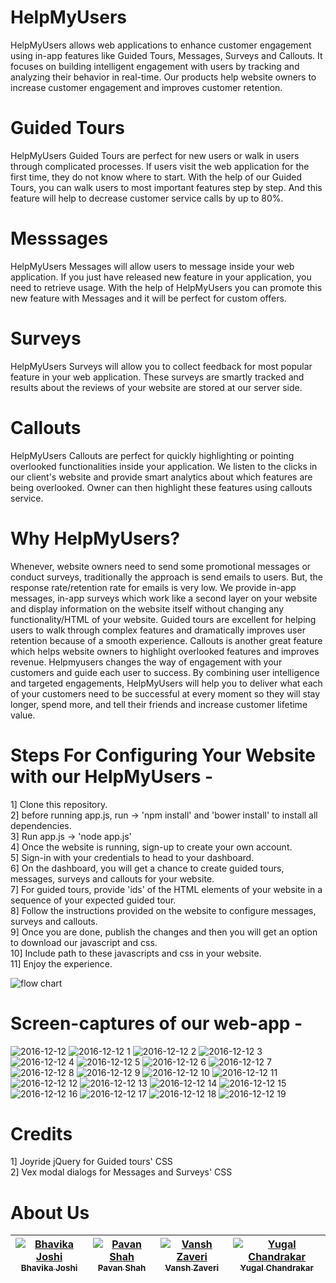 # HelpMyUsers
HelpMyUsers allows web applications to enhance customer engagement using in-app features like Guided Tours, Messages, Surveys and Callouts. It focuses on building intelligent engagement with users by tracking and analyzing their behavior in real-time. Our products help website owners to increase customer engagement and improves customer retention.

# Guided Tours
HelpMyUsers Guided Tours are perfect for new users or walk in users through complicated processes. If users visit the web application for the first time, they do not know where to start. With the help of our Guided Tours, you can walk users to most important features step by step. And this feature will help to decrease customer service calls by up to 80%. 

# Messsages
HelpMyUsers Messages will allow users to message inside your web application. If you just have released new feature in your application, you need to retrieve usage. With the help of HelpMyUsers you can promote this new feature with Messages and it will be perfect for custom offers. 

# Surveys
HelpMyUsers Surveys will allow you to collect feedback for most popular feature in your web application. These surveys are smartly tracked and results about the reviews of your website are stored at our server side.

# Callouts
HelpMyUsers Callouts are perfect for quickly highlighting or pointing overlooked functionalities inside your application. We listen to the clicks in our client's website and provide smart analytics about which features are being overlooked. Owner can then highlight these features using callouts service.

# Why HelpMyUsers?
Whenever, website owners need to send some promotional messages or conduct surveys, traditionally the approach is send emails to users. But, the response rate/retention rate for emails is very low. We provide in-app messages, in-app surveys which work like a second layer on your website and display information on the website itself without changing any functionality/HTML of your website. Guided tours are excellent for helping users to walk through complex features and dramatically improves user retention because of a smooth experience. Callouts is another great feature which helps website owners to highlight overlooked features and improves revenue. 
Helpmyusers changes the way of engagement with your customers and guide each user to success. By combining user intelligence and targeted engagements, HelpMyUsers will help you to deliver what each of your customers need to be successful at every moment so they will stay longer, spend more, and tell their friends and increase customer lifetime value.

# Steps For Configuring Your Website with our HelpMyUsers -
1] Clone this repository.<br />
2] before running app.js, run -> 'npm install' and 'bower install' to install all dependencies.<br />
3] Run app.js -> 'node app.js'<br />
4] Once the website is running, sign-up to create your own account.<br />
5] Sign-in with your credentials to head to your dashboard.<br />
6] On the dashboard, you will get a chance to create guided tours, messages, surveys and callouts for your website.<br />
7] For guided tours, provide 'ids' of the HTML elements of your website in a sequence of your expected guided tour.<br />
8] Follow the instructions provided on the website to configure messages, surveys and callouts.<br />
9] Once you are done, publish the changes and then you will get an option to download our javascript and css.<br />
10] Include path to these javascripts and css in your website.<br />
11] Enjoy the experience.<br />

![flow chart](https://cloud.githubusercontent.com/assets/21249433/21291179/d35fc6a6-c48a-11e6-8ad6-4d7abe45ce5c.jpg)


# Screen-captures of our web-app -
![2016-12-12](https://cloud.githubusercontent.com/assets/21249433/21160177/b5e07094-c138-11e6-9241-c5348730f762.png)
![2016-12-12 1](https://cloud.githubusercontent.com/assets/21249433/21160160/b594babe-c138-11e6-9f36-3869f2ae1cd1.png)
![2016-12-12 2](https://cloud.githubusercontent.com/assets/21249433/21160162/b5958d54-c138-11e6-940b-4b313488ac2c.png)
![2016-12-12 3](https://cloud.githubusercontent.com/assets/21249433/21160163/b593fdb8-c138-11e6-8e21-1e288e222442.png)
![2016-12-12 4](https://cloud.githubusercontent.com/assets/21249433/21160159/b593b9c0-c138-11e6-911e-e7106d79181e.png)
![2016-12-12 5](https://cloud.githubusercontent.com/assets/21249433/21160161/b594d0f8-c138-11e6-882d-20b8e371da06.png)
![2016-12-12 6](https://cloud.githubusercontent.com/assets/21249433/21160158/b592a59e-c138-11e6-83e9-05f14fae7546.png)
![2016-12-12 7](https://cloud.githubusercontent.com/assets/21249433/21160164/b5a98714-c138-11e6-9b9b-645427ab46eb.png)
![2016-12-12 8](https://cloud.githubusercontent.com/assets/21249433/21160165/b5ab56e8-c138-11e6-8df1-6fc0e246ce0b.png)
![2016-12-12 9](https://cloud.githubusercontent.com/assets/21249433/21160167/b5b2552e-c138-11e6-9f2d-00cd35ec901d.png)
![2016-12-12 10](https://cloud.githubusercontent.com/assets/21249433/21160169/b5b7e6f6-c138-11e6-9a4a-cb83a478d602.png)
![2016-12-12 11](https://cloud.githubusercontent.com/assets/21249433/21160166/b5b033c0-c138-11e6-82f9-b756fcf76b3b.png)
![2016-12-12 12](https://cloud.githubusercontent.com/assets/21249433/21160168/b5b7a15a-c138-11e6-9b4d-64796e15c951.png)
![2016-12-12 13](https://cloud.githubusercontent.com/assets/21249433/21160171/b5c3eb04-c138-11e6-9915-b38a73c84637.png)
![2016-12-12 14](https://cloud.githubusercontent.com/assets/21249433/21160170/b5c2c5ee-c138-11e6-9c29-366d93895d24.png)
![2016-12-12 15](https://cloud.githubusercontent.com/assets/21249433/21160173/b5d35602-c138-11e6-98ca-8b3341338001.png)
![2016-12-12 16](https://cloud.githubusercontent.com/assets/21249433/21160172/b5d13548-c138-11e6-8f99-bd2ab9710be8.png)
![2016-12-12 17](https://cloud.githubusercontent.com/assets/21249433/21160175/b5d70e82-c138-11e6-8e6b-fcc5ed1c6c2c.png)
![2016-12-12 18](https://cloud.githubusercontent.com/assets/21249433/21160176/b5da180c-c138-11e6-94dd-95c7add2af93.png)
![2016-12-12 19](https://cloud.githubusercontent.com/assets/21249433/21160174/b5d4f46c-c138-11e6-8a4c-27c1ca9b64d4.png)

# Credits
1] Joyride jQuery for Guided tours' CSS </br>
2] Vex modal dialogs for Messages and Surveys' CSS

# About Us

| [![Bhavika Joshi](https://avatars1.githubusercontent.com/u/22036385?v=3&s=100)<br /><sub>Bhavika Joshi</sub>](https://github.com/bhavikajoshi172)<br /> | [![Pavan Shah](https://avatars1.githubusercontent.com/u/21249433?v=3&s=100)<br /><sub>Pavan Shah</sub>](https://github.com/pavanshah77)<br /> | [![Vansh Zaveri](https://avatars1.githubusercontent.com/u/21296260?v=3&s=100)<br /><sub>Vansh Zaveri</sub>](https://github.com/vjzaveri)<br />| [![Yugal Chandrakar](https://avatars1.githubusercontent.com/u/21954843?v=3&s=100)<br /><sub>Yugal Chandrakar</sub>](https://github.com/yugalk14)<br />|
| :---: | :---: | :---: | :---: |
